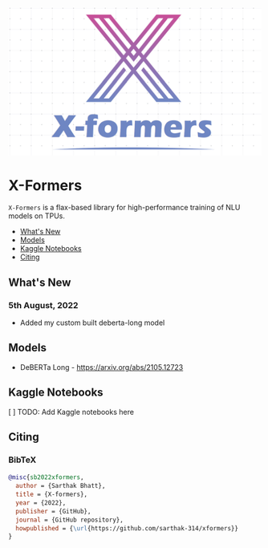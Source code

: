 <img src="./docs/assets/xformers_logo.png" width=600>

# X-Formers

`X-Formers` is a flax-based library for high-performance training of NLU models on TPUs. 

- [What's New](#whats-new)
- [Models](#models)
- [Kaggle Notebooks](#kaggle-notebooks)
- [Citing](#citing)

## What's New

### 5th August, 2022
* Added my custom built deberta-long model

## Models 
* DeBERTa Long - https://arxiv.org/abs/2105.12723

## Kaggle Notebooks
[ ] TODO: Add Kaggle notebooks here


## Citing

### BibTeX

```bibtex
@misc{sb2022xformers,
  author = {Sarthak Bhatt},
  title = {X-formers},
  year = {2022},
  publisher = {GitHub},
  journal = {GitHub repository},
  howpublished = {\url{https://github.com/sarthak-314/xformers}}
}
```
